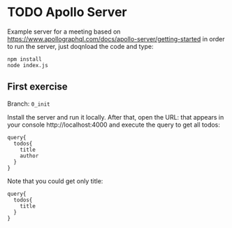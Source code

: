 # TODO Apollo Server

Example server for a meeting based on https://www.apollographql.com/docs/apollo-server/getting-started in order to run the server, just doqnload the code and type: 

```
npm install
node index.js
```

## First exercise

Branch: `0_init`

Install the server and run it locally. After that, open the URL: that appears in your console http://localhost:4000 and execute the query to get all todos:

```
query{
  todos{
    title
    author
  }
}
```

Note that you could get only title: 

```
query{
  todos{
    title
  }
}
```